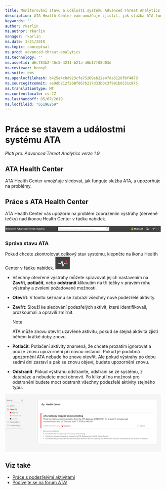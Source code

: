 ```yaml
---
title: Monitorování stavu a událostí systému Advanced Threat Analytics | Dokumentace Microsoftu
description: ATA Health Center vám umožňuje zjistit, jak služba ATA funguje, a upozorní vás na potenciální problémy. Systémové události si můžete prohlédnout v Prohlížeči událostí.
keywords: ''
author: rkarlin
ms.author: rkarlin
manager: rkarlin
ms.date: 3/21/2018
ms.topic: conceptual
ms.prod: advanced-threat-analytics
ms.technology: ''
ms.assetid: d6c783b2-46c5-4211-b21a-d6b17f08d03d
ms.reviewer: bennyl
ms.suite: ems
ms.openlocfilehash: b425e4cbd923cfe75269eb22e47da3128fbf4d78
ms.sourcegitcommit: ae9db212f268f067b217d33b0c3f991b6531c975
ms.translationtype: MT
ms.contentlocale: cs-CZ
ms.lasthandoff: 05/07/2019
ms.locfileid: "65196269"
---
```

# <a name="working-with-ata-system-health-and-events"></a>Práce se stavem a událostmi systému ATA

*Platí pro: Advanced Threat Analytics verze 1.9*

## <a name="ata-health-center"></a>ATA Health Center

ATA Health Center umožňuje sledovat, jak funguje služba ATA, a upozorňuje na problémy.

## <a name="working-with-the-ata-health-center"></a>Práce s ATA Health Center
ATA Health Center vás upozorní na problém zobrazením výstrahy (červené tečky) nad ikonou Health Center v řádku nabídek.

![Panel nástrojů s červenou tečkou ATA Health Center](media/ATA-Health-Center-Alert-red-dot.png)

### <a name="managing-ata-health"></a>Správa stavu ATA
Pokud chcete zkontrolovat celkový stav systému, klepněte na ikonu Health Center v řádku nabídek. ![Ikona ATA Health Center](media/ATA-red-dot.png)

-   Všechny otevřené výstrahy můžete spravovat jejich nastavením na **Zavřít**, **potlačit**, nebo **odstranit** kliknutím na tři tečky v pravém rohu výstrahy a zvolení požadované možnosti.

-   **Otevřít**: V tomto seznamu se zobrazí všechny nové podezřelé aktivity.

-   **Zavřít**: Slouží ke sledování podezřelých aktivit, které identifikovali, prozkoumali a opravili zmírnit.

    > [!NOTE]
    > ATA může znovu otevřít uzavřené aktivitu, pokud se stejná aktivita zjistí během krátké doby znovu.

-   **Potlačit**: Potlačení aktivity znamená, že chcete prozatím ignorovat a pouze znovu upozorněni při novou instanci. Pokud je podobná upozornění ATA nebude ho znovu otevřít. Ale pokud výstrahy po dobu sedmi dní zastaví a pak se znovu objeví, budete upozorněni znovu.

- **Odstranit**: Pokud výstrahu odstraníte, odstraní se ze systému, z databáze a nebudete moci obnovit. Po kliknutí na možnost pro odstranění budete moct odstranit všechny podezřelé aktivity stejného typu.



![Obrázek problémů ATA Health Center](media/ATA-Health-Issue.JPG)






## <a name="see-also"></a>Viz také

- [Práce s podezřelými aktivitami](working-with-suspicious-activities.md)
- [Podívejte se na fórum ATA!](https://social.technet.microsoft.com/Forums/security/home?forum=mata)
